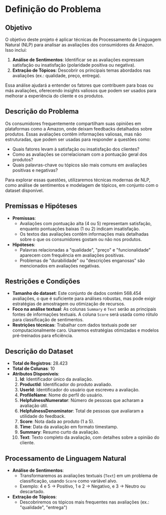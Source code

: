 # **Definição do Problema**

## **Objetivo**
O objetivo deste projeto é aplicar técnicas de Processamento de Linguagem Natural (NLP) para analisar as avaliações dos consumidores da Amazon. Isso inclui:
1. **Análise de Sentimentos**: Identificar se as avaliações expressam satisfação ou insatisfação (polaridade positiva ou negativa).
2. **Extração de Tópicos**: Descobrir os principais temas abordados nas avaliações (ex.: qualidade, preço, entrega).

Essa análise ajudará a entender os fatores que contribuem para boas ou más avaliações, oferecendo insights valiosos que podem ser usados para melhorar a experiência do cliente e os produtos.

## **Descrição do Problema**
Os consumidores frequentemente compartilham suas opiniões em plataformas como a Amazon, onde deixam feedbacks detalhados sobre produtos. Essas avaliações contêm informações valiosas, mas não estruturadas, que podem ser usadas para responder a questões como:
- Quais fatores levam à satisfação ou insatisfação dos clientes?
- Como as avaliações se correlacionam com a pontuação geral dos produtos?
- Quais palavras-chave ou tópicos são mais comuns em avaliações positivas e negativas?

Para explorar essas questões, utilizaremos técnicas modernas de NLP, como análise de sentimentos e modelagem de tópicos, em conjunto com o dataset disponível.

## **Premissas e Hipóteses**
- **Premissas**:
  - Avaliações com pontuação alta (4 ou 5) representam satisfação, enquanto pontuações baixas (1 ou 2) indicam insatisfação.
  - Os textos das avaliações contêm informações mais detalhadas sobre o que os consumidores gostam ou não nos produtos.
- **Hipóteses**:
  - Palavras relacionadas a "qualidade", "preço" e "funcionalidade" aparecem com frequência em avaliações positivas.
  - Problemas de "durabilidade" ou "descrições enganosas" são mencionados em avaliações negativas.

## **Restrições e Condições**
- **Tamanho do dataset**: Este conjunto de dados contém 568.454 avaliações, o que é suficiente para análises robustas, mas pode exigir estratégias de amostragem ou otimização de recursos.
- **Foco na análise textual**: As colunas `Summary` e `Text` serão as principais fontes de informações textuais. A coluna `Score` será usada como rótulo para classificação de sentimentos.
- **Restrições técnicas**: Trabalhar com dados textuais pode ser computacionalmente caro. Usaremos estratégias otimizadas e modelos pré-treinados para eficiência.

## **Descrição do Dataset**
- **Total de Registros**: 28.423
- **Total de Colunas**: 10
- **Atributos Disponíveis**:
  1. **Id**: Identificador único da avaliação.
  2. **ProductId**: Identificador do produto avaliado.
  3. **UserId**: Identificador do usuário que escreveu a avaliação.
  4. **ProfileName**: Nome do perfil do usuário.
  5. **HelpfulnessNumerator**: Número de pessoas que acharam a avaliação útil.
  6. **HelpfulnessDenominator**: Total de pessoas que avaliaram a utilidade do feedback.
  7. **Score**: Nota dada ao produto (1 a 5).
  8. **Time**: Data da avaliação em formato timestamp.
  9. **Summary**: Resumo curto da avaliação.
  10. **Text**: Texto completo da avaliação, com detalhes sobre a opinião do cliente.

## **Processamento de Linguagem Natural**
- **Análise de Sentimentos**:
  - Transformaremos as avaliações textuais (`Text`) em um problema de classificação, usando `Score` como variável alvo.
  - Exemplo: 4 e 5 → Positivo, 1 e 2 → Negativo, e 3 → Neutro ou descartado.
- **Extração de Tópicos**:
  - Descobriremos os tópicos mais frequentes nas avaliações (ex.: "qualidade", "entrega") 
